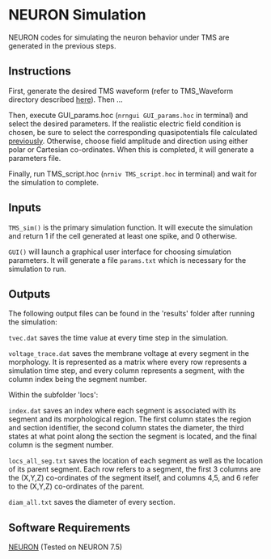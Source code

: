 # NEURON Simulation
NEURON codes for simulating the neuron behavior under TMS are generated in the previous steps.

## Instructions

First, generate the desired TMS waveform (refer to TMS_Waveform directory described [here](../5_TMS_Waveform/)). Then ...


Then, execute GUI_params.hoc (<code>nrngui GUI_params.hoc</code> in terminal) and select the desired parameters. If the realistic electric field condition is chosen, be sure to select the corresponding quasipotentials file calculated [previously](../4_SimNIBS-NEURON-Coupling/). Otherwise, choose field amplitude and direction using either polar or Cartesian co-ordinates. When this is completed, it will generate a parameters file.


Finally, run TMS_script.hoc (<code>nrniv TMS_script.hoc</code> in terminal) and wait for the simulation to complete.

## Inputs

<code>TMS_sim()</code> is the primary simulation function. It will execute the simulation and return 1 if the cell generated at least one spike, and 0 otherwise.

<code>GUI()</code> will launch a graphical user interface for choosing simulation parameters. It will generate a file <code>params.txt</code> which is necessary for the simulation to run.

## Outputs
The following output files can be found in the 'results' folder after running the simulation:

<code>tvec.dat</code> saves the time value at every time step in the simulation.

<code>voltage_trace.dat</code> saves the membrane voltage at every segment in the morphology. It is represented as a matrix where every row represents a simulation time step, and every column represents a segment, with the column index being the segment number.

Within the subfolder 'locs':

<code>index.dat</code> saves an index where each segment is associated with its segment and its morphological region. The first column states the region and section identifier, the second column states the diameter, the third states at what point along the section the segment is located, and the final column is the segment number.

<code>locs_all_seg.txt</code> saves the location of each segment as well as the location of its parent segment. Each row refers to a segment, the first 3 columns are the (X,Y,Z) co-ordinates of the segment itself, and columns 4,5, and 6 refer to the (X,Y,Z) co-ordinates of the parent.

<code>diam_all.txt</code> saves the diameter of every section.

## Software Requirements
[NEURON](https://www.neuron.yale.edu/neuron/) (Tested on NEURON 7.5) 
